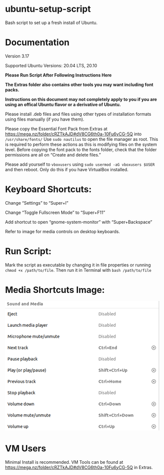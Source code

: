 # ubuntu-setup-script
Bash script to set up a fresh install of Ubuntu.


# Documentation

Version 3.17

Supported Ubuntu Versions: 20.04 LTS, 20.10

**Please Run Script After Following Instructions Here**

**The Extras folder also contains other tools you may want including font packs.**

**Instructions on this document may not completely apply to you if you are using an offical Ubuntu flavor or a derivative of Ubuntu.**

Please install .deb files and files using other types of installation formats using files manually (if you have them).

Please copy the Essential Font Pack from Extras at https://mega.nz/folder/cRZTkAJD#dV8CG6th0a-10Fu6yCG-5Q into `/usr/share/fonts/` Use `sudo nautilus` to open the file manager as root. This is required to perform these actions as this is modifying files on the system level. Before copying the font pack to the fonts folder, check that the folder permissions are all on “Create and delete files.”

Please add yourself to `vboxusers` using `sudo usermod -aG vboxusers $USER` and then reboot. Only do this if you have VirtualBox installed.


# Keyboard Shortcuts:

Change “Settings” to “Super+I”

Change “Toggle Fullscreen Mode” to “Super+F11”

Add shortcut to open “gnome-system-monitor” with “Super+Backspace”

Refer to image for media controls on desktop keyboards.


# Run Script:

Mark the script as executable by changing it in file properties or running `chmod +x /path/to/file`. Then run it in Terminal with `bash /path/to/file`


# Media Shortcuts Image:
![Error](https://raw.githubusercontent.com/TechnologyMan101/ubuntu-setup-script/main/Media%20Shortcuts%20for%20Desktop%20Keyboards.png)


# VM Users

Minimal Install is recommended. VM Tools can be found at  https://mega.nz/folder/cRZTkAJD#dV8CG6th0a-10Fu6yCG-5Q in Extras.
